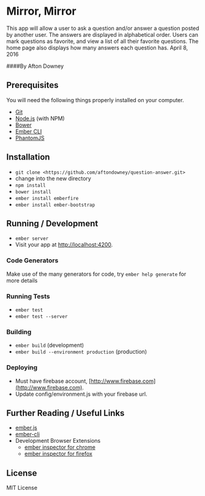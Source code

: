 # Mirror, Mirror

This app will allow a user to ask a question and/or answer a question posted by another user. The answers are displayed in alphabetical order. Users can mark questions as favorite, and view a list of all their favorite questions. The home page also displays how many answers each question has. April 8, 2016

####By Afton Downey

## Prerequisites

You will need the following things properly installed on your computer.

* [Git](http://git-scm.com/)
* [Node.js](http://nodejs.org/) (with NPM)
* [Bower](http://bower.io/)
* [Ember CLI](http://ember-cli.com/)
* [PhantomJS](http://phantomjs.org/)

## Installation

* `git clone <https://github.com/aftondowney/question-answer.git>`
*  change into the new directory
* `npm install`
* `bower install`
* `ember install emberfire`
* `ember install ember-bootstrap`

## Running / Development

* `ember server`
* Visit your app at [http://localhost:4200](http://localhost:4200).

### Code Generators

Make use of the many generators for code, try `ember help generate` for more details

### Running Tests

* `ember test`
* `ember test --server`

### Building

* `ember build` (development)
* `ember build --environment production` (production)

### Deploying

* Must have firebase account, [http://www.firebase.com](http://www.firebase.com).
* Update config/environment.js with your firebase url.

## Further Reading / Useful Links

* [ember.js](http://emberjs.com/)
* [ember-cli](http://ember-cli.com/)
* Development Browser Extensions
  * [ember inspector for chrome](https://chrome.google.com/webstore/detail/ember-inspector/bmdblncegkenkacieihfhpjfppoconhi)
  * [ember inspector for firefox](https://addons.mozilla.org/en-US/firefox/addon/ember-inspector/)

## License

MIT License
